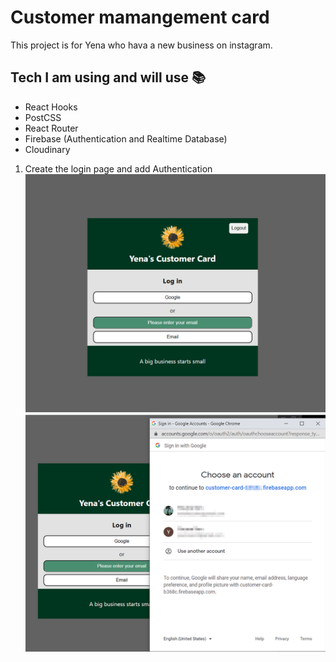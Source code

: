 # Customer mamangement card

This project is for Yena who hava a new business on instagram.


 <h2> Tech I am using and will use 📚 </h2>

 - React Hooks
 - PostCSS
 - React Router 
 - Firebase (Authentication and Realtime Database)
 - Cloudinary

1. Create the login page and add Authentication
![Default page](readme_img/login.png)
![Default page](readme_img/auth.png)

